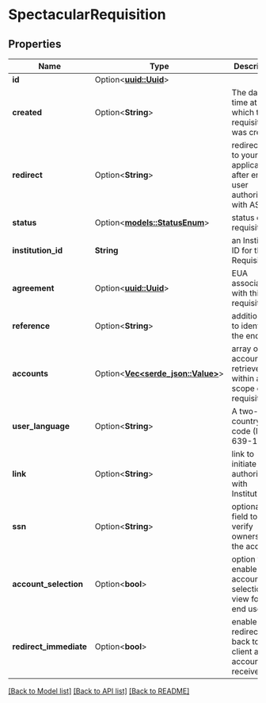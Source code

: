 # SpectacularRequisition

## Properties

| Name                   | Type                                                       | Description                                                              | Notes                                                                                                                        |
| ---------------------- | ---------------------------------------------------------- | ------------------------------------------------------------------------ | ---------------------------------------------------------------------------------------------------------------------------- |
| **id**                 | Option<[**uuid::Uuid**](uuid::Uuid.md)>                    |                                                                          | [optional][readonly]                                                                                                         |
| **created**            | Option<**String**>                                         | The date & time at which the requisition was created.                    | [optional][readonly]                                                                                                         |
| **redirect**           | Option<**String**>                                         | redirect URL to your application after end-user authorization with ASPSP |
| **status**             | Option<[**models::StatusEnum**](StatusEnum.md)>            | status of this requisition                                               | [optional][readonly]                                                                                                         |
| **institution_id**     | **String**                                                 | an Institution ID for this Requisition                                   |
| **agreement**          | Option<[**uuid::Uuid**](uuid::Uuid.md)>                    | EUA associated with this requisition                                     | [optional]                                                                                                                   |
| **reference**          | Option<**String**>                                         | additional ID to identify the end user                                   | [optional]                                                                                                                   |
| **accounts**           | Option<[**Vec<serde_json::Value>**](serde_json::Value.md)> | array of account IDs retrieved within a scope of this requisition        | [optional][readonly][default to []]                                                                                          |
| **user_language**      | Option<**String**>                                         | A two-letter country code (ISO 639-1)                                    | [optional]                                                                                                                   |
| **link**               | Option<**String**>                                         | link to initiate authorization with Institution                          | [optional][readonly][default to https://ob.gocardless.com/psd2/start/3fa85f64-5717-4562-b3fc-2c963f66afa6/{$INSTITUTION_ID}] |
| **ssn**                | Option<**String**>                                         | optional SSN field to verify ownership of the account                    | [optional]                                                                                                                   |
| **account_selection**  | Option<**bool**>                                           | option to enable account selection view for the end user                 | [optional][default to false]                                                                                                 |
| **redirect_immediate** | Option<**bool**>                                           | enable redirect back to the client after account list received           | [optional][default to false]                                                                                                 |

[[Back to Model list]](../README.md#documentation-for-models) [[Back to API list]](../README.md#documentation-for-api-endpoints) [[Back to README]](../README.md)

